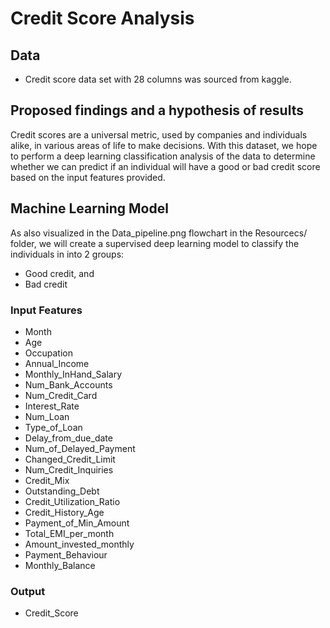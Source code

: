 # Credit Score Analysis

## Data
- Credit score data set with 28 columns was sourced from kaggle.

## Proposed findings and a hypothesis of results
Credit scores are a universal metric, used by companies and individuals alike, in various areas of life to make decisions. With this dataset, we hope to perform a deep learning classification analysis of the data to determine whether we can predict if an individual will have a good or bad credit score based on the input features provided.

## Machine Learning Model
As also visualized in the Data_pipeline.png flowchart in the Resourcecs/ folder, we will create a supervised deep learning model to classify the individuals in into 2 groups: 
- Good credit, and
- Bad credit

### Input Features
- Month 
- Age 
- Occupation 
- Annual_Income
- Monthly_InHand_Salary
- Num_Bank_Accounts
- Num_Credit_Card
- Interest_Rate
- Num_Loan
- Type_of_Loan
- Delay_from_due_date
- Num_of_Delayed_Payment
- Changed_Credit_Limit
- Num_Credit_Inquiries
- Credit_Mix
- Outstanding_Debt
- Credit_Utilization_Ratio
- Credit_History_Age
- Payment_of_Min_Amount
- Total_EMI_per_month
- Amount_invested_monthly 
- Payment_Behaviour
- Monthly_Balance

### Output 
- Credit_Score